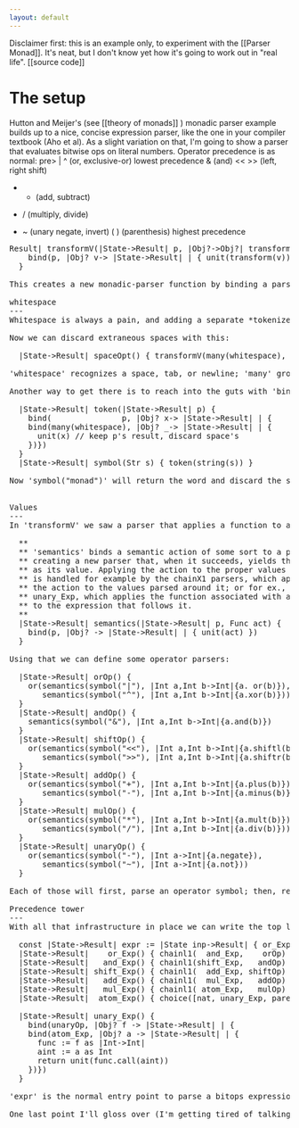```yaml
---
layout: default
---
```


Disclaimer first: this is an example only, to experiment with the [[Parser Monad]].  It's neat, but I don't know yet how it's going to work out in "real life".  [[source code]]

The setup
===
Hutton and Meijer's (see [[theory of monads]] ) monadic parser example builds up to a nice, concise expression parser, like the one in your compiler textbook (Aho et al).  As a slight variation on that, I'm going to show a parser that evaluates bitwise ops on literal numbers.  Operator precedence is as normal:
pre>
  | ^    (or, exclusive-or)      lowest precedence
  &      (and)
  << >>  (left, right shift)
  + -    (add, subtract)
  * /    (multiply, divide)
  - ~    (unary negate, invert)
  ( )    (parenthesis)           highest precedence
<pre

The parser-combinators we've seen so far are sufficient for defining the grammar, but there's two issues we haven't touched on yet: tokenization, and handling of result values.  Both issues come from the fact that, so far, we're not doing anything with the things we parse except group the atoms (chars) together into nested lists.  Those groupings contain all the information you need to construct a parse tree, but they're not very convenient.

What we need is to add some translation functionality to the parser functions we have, so that they'll do something useful.

  **
  ** transformV wraps a parser 'p' and a value-transformer func,
  ** returning a new parser that transforms the value when p succeeds.
  **
  |State->Result| transformV(|State->Result| p, |Obj?->Obj?| transform) {
    bind(p, |Obj? v-> |State->Result| | { unit(transform(v)) })
  }

This creates a new monadic-parser function by binding a parser to a transformer.  The 'bind' operation will execute the 'p' parser, and extract its result value into the 'v' variable.  So here we apply the 'transform' function to 'v' and package the result back up with 'unit'.

whitespace
---
Whitespace is always a pain, and adding a separate *tokenizer* step is a common way to simplify things.

Now we can discard extraneous spaces with this:

  |State->Result| spaceOpt() { transformV(many(whitespace), |->Obj?|{null}) }

'whitespace' recognizes a space, tab, or newline; 'many' groups them into a list of chars.  Then 'transformV' applies a 'null'-returning function to that, replacing the list of stuff we don't want with a null instead.

Another way to get there is to reach into the guts with 'bind' and pull out only what we want:

  |State->Result| token(|State->Result| p) {
    bind(               p, |Obj? x-> |State->Result| | {
    bind(many(whitespace), |Obj? _-> |State->Result| | {
      unit(x) // keep p's result, discard space's
    })})
  }
  |State->Result| symbol(Str s) { token(string(s)) }

Now 'symbol("monad")' will return the word and discard the spaces.


Values
---
In 'transformV' we saw a parser that applies a function to a parsed value.  Sometimes you need to return a function for later use, instead of applying it immediately:

  **
  ** 'semantics' binds a semantic action of some sort to a parser func,
  ** creating a new parser that, when it succeeds, yields the action
  ** as its value. Applying the action to the proper values
  ** is handled for example by the chainX1 parsers, which apply
  ** the action to the values parsed around it; or for ex., by
  ** unary_Exp, which applies the function associated with a unaryOp
  ** to the expression that follows it.
  **
  |State->Result| semantics(|State->Result| p, Func act) {
    bind(p, |Obj? -> |State->Result| | { unit(act) })
  }

Using that we can define some operator parsers:

  |State->Result| orOp() {
    or(semantics(symbol("|"), |Int a,Int b->Int|{a. or(b)}),
       semantics(symbol("^"), |Int a,Int b->Int|{a.xor(b)}))
  }
  |State->Result| andOp() {
    semantics(symbol("&"), |Int a,Int b->Int|{a.and(b)})
  }
  |State->Result| shiftOp() {
    or(semantics(symbol("<<"), |Int a,Int b->Int|{a.shiftl(b)}),
       semantics(symbol(">>"), |Int a,Int b->Int|{a.shiftr(b)}))
  }
  |State->Result| addOp() {
    or(semantics(symbol("+"), |Int a,Int b->Int|{a.plus(b)}),
       semantics(symbol("-"), |Int a,Int b->Int|{a.minus(b)}))
  }
  |State->Result| mulOp() {
    or(semantics(symbol("*"), |Int a,Int b->Int|{a.mult(b)}),
       semantics(symbol("/"), |Int a,Int b->Int|{a.div(b)}))
  }
  |State->Result| unaryOp() {
    or(semantics(symbol("-"), |Int a->Int|{a.negate}),
       semantics(symbol("~"), |Int a->Int|{a.not}))
  }

Each of those will first, parse an operator symbol; then, replace the parsed value (some chars) with a function: a closure that will, when called, perform the proper calculation on its arguments.

Precedence tower
---
With all that infrastructure in place we can write the top level of the parser now:

  const |State->Result| expr := |State inp->Result| { or_Exp.call(inp) }
  |State->Result|    or_Exp() { chainl1(  and_Exp,    orOp) }
  |State->Result|   and_Exp() { chainl1(shift_Exp,   andOp) }
  |State->Result| shift_Exp() { chainl1(  add_Exp, shiftOp) }
  |State->Result|   add_Exp() { chainl1(  mul_Exp,   addOp) }
  |State->Result|   mul_Exp() { chainl1( atom_Exp,   mulOp) }
  |State->Result|  atom_Exp() { choice([nat, unary_Exp, paren(expr)]) }

  |State->Result| unary_Exp() {
    bind(unaryOp, |Obj? f -> |State->Result| | {
    bind(atom_Exp, |Obj? a -> |State->Result| | {
      func := f as |Int->Int|
      aint := a as Int
      return unit(func.call(aint))
    })})
  }

'expr' is the normal entry point to parse a bitops expression.

One last point I'll gloss over (I'm getting tired of talking about this damn' thing) is, notice that 'expr' is a field, holding a closure; the rest of the functions are methods.  That's to avoid infinite recursion in the declarations: 'expr' won't actually be evaluated until an expression appears in the input.
